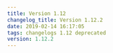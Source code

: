 ```yaml
---
title: Version 1.12
changelog_title: Version 1.12.2
date: 2019-02-14 16:17:05 
tags: changelogs 1.12 deprecated
version: 1.12.2
---
```

<script src="https://gist.github.com/spinnaker-release/349d826502e0bc0a3e4a7ec247b9e8b4.js"/>
